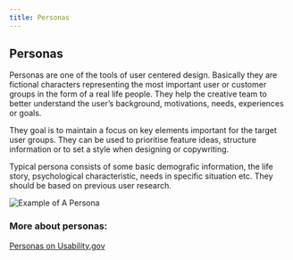 ```yaml
---
title: Personas
---
```

## Personas

Personas are one of the tools of user centered design. 
Basically they are fictional characters representing the most important user or customer groups in the form of a real life people. They help the creative team to better understand the user’s background, motivations, needs, experiences or goals. 

They goal is to maintain a focus on key elements important for the target user groups. They  can be used to prioritise feature ideas, structure information or to set a style when designing or copywriting.

Typical persona consists of some basic demografic information, the life story, psychological characteristic, needs in specific situation etc. They should be based on previous user research.
 
![Example of A Persona](https://i.pinimg.com/564x/30/1d/3c/301d3cf31fe5cbe29ac941b22dde6f70--website-design-persona-profile.jpg)

### More about personas:
[Personas on Usability.gov](https://www.usability.gov/how-to-and-tools/methods/personas.html)



